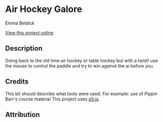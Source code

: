 # Air Hockey Galore

Emma Beldick

[View this project online](https://emma-b211/cart253/Variation_Jam/air-hockey.zip/index.html)

## Description

Going back to the old time air hockey or table hockey but with a twist! use the mouse to control the paddle and try to win against the ai before you. 

## Credits

This bit should describe what tools were used. For example:
use of Pippin Barr's course material
This project uses [p5.js](https://p5js.org).

## Attribution


